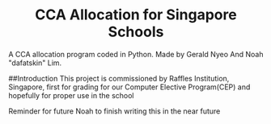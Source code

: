 <h1 align="center">
CCA Allocation for Singapore Schools
</h1>

A CCA allocation program coded in Python. 
Made by Gerald Nyeo And Noah "dafatskin" Lim.

##Introduction
This project is commissioned by Raffles Institution, Singapore, first for grading for our Computer Elective Program(CEP) and hopefully for proper use in the school


Reminder for future Noah to finish writing this in the near future


